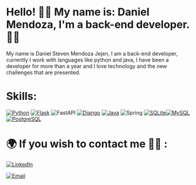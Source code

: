 # Hello! 👋🏻 My name is: Daniel Mendoza, I'm a back-end developer. 👨‍💻

My name is Daniel Steven Mendoza Jejen, I am a back-end developer,
currently I work with languages like python and java, I have been a developer for more than a year and I love technology and the new challenges that are presented.

# Skills:
[![Python](https://img.shields.io/badge/Python-14354C?style=for-the-badge&logo=python&logoColor=white)]() [![Flask](https://img.shields.io/badge/Flask-000000?style=for-the-badge&logo=flask&logoColor=white)]() ![FastAPI](https://img.shields.io/badge/FastAPI-005571?style=for-the-badge&logo=fastapi) [![Django](https://img.shields.io/badge/Django-092E20?style=for-the-badge&logo=django&logoColor=white)]()
[![Java](https://img.shields.io/badge/Java-ED8B00?style=for-the-badge&logo=java&logoColor=white)]() ![Spring](https://img.shields.io/badge/spring-%236DB33F.svg?style=for-the-badge&logo=spring&logoColor=white)
[![SQLite](https://img.shields.io/badge/SQLite-07405E?style=for-the-badge&logo=sqlite&logoColor=white)]()[![MySQL](https://img.shields.io/badge/MySQL-00000F?style=for-the-badge&logo=mysql&logoColor=white)]()[![PostgreSQL](https://img.shields.io/badge/PostgreSQL-316192?style=for-the-badge&logo=postgresql&logoColor=white)]()

# 🌍 If you wish to contact me 👨‍💻 :
[![LinkedIn](https://img.shields.io/badge/LinkedIn-Daniel_Mendoza-0077B5?style=for-the-badge&logo=linkedin&logoColor=white&labelColor=101010)](https://www.linkedin.com/in/danimendozax/)

[![Email](https://img.shields.io/badge/danimendozajejen@gmail.com-mi_personal_email-D14836?style=for-the-badge&logo=gmail&logoColor=white&labelColor=101010)]()
